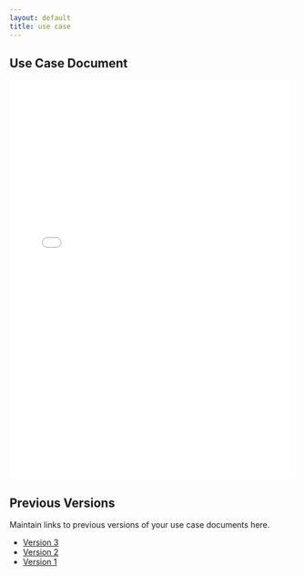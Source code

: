 ```yaml
---
layout: default
title: use case
---
```


## Use Case Document

<iframe src="/files/V6_Journalism_UseCase.docx.pdf" style="width: 100%;height: 700px;border: none;"></iframe>

## Previous Versions

<p class="message-highlight">Maintain links to previous versions of your use case documents here.</p>

- [Version 3](files/OEUseCaseTemplatePDF.pdf)
- [Version 2](files/OEUseCaseTemplatePDF.pdf)
- [Version 1](files/OEUseCaseTemplatePDF.pdf)

